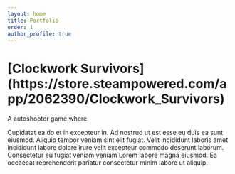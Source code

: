 ```yaml
---
layout: home
title: Portfolio
order: 1
author_profile: true
---
```



<h1>[Clockwork Survivors](https://store.steampowered.com/app/2062390/Clockwork_Survivors)</h1>


A autoshooter game where

Cupidatat ea do et in excepteur in. Ad nostrud ut est esse eu duis ea sunt eiusmod. Aliquip tempor veniam sint elit fugiat. Velit incididunt laboris amet incididunt labore dolore irure velit excepteur commodo deserunt laborum. Consectetur eu fugiat veniam veniam Lorem labore magna eiusmod. Ea occaecat reprehenderit pariatur consectetur minim labore ut aliquip.